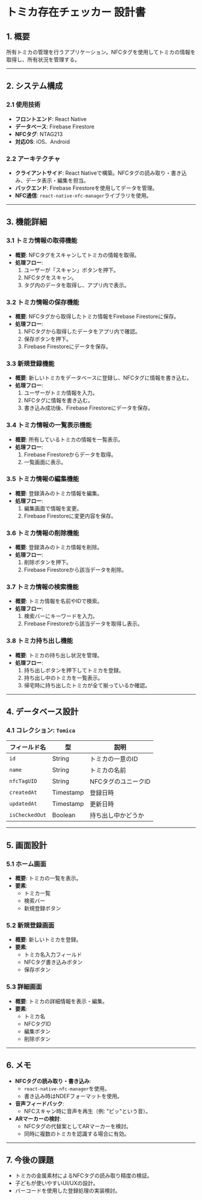 # トミカ存在チェッカー 設計書

## 1. 概要
所有トミカの管理を行うアプリケーション。NFCタグを使用してトミカの情報を取得し、所有状況を管理する。

---

## 2. システム構成
### 2.1 使用技術
- **フロントエンド**: React Native
- **データベース**: Firebase Firestore
- **NFCタグ**: NTAG213
- **対応OS**: iOS、Android

### 2.2 アーキテクチャ
- **クライアントサイド**: React Nativeで構築。NFCタグの読み取り・書き込み、データ表示・編集を担当。
- **バックエンド**: Firebase Firestoreを使用してデータを管理。
- **NFC通信**: `react-native-nfc-manager`ライブラリを使用。

---

## 3. 機能詳細
### 3.1 トミカ情報の取得機能
- **概要**: NFCタグをスキャンしてトミカの情報を取得。
- **処理フロー**:
  1. ユーザーが「スキャン」ボタンを押下。
  2. NFCタグをスキャン。
  3. タグ内のデータを取得し、アプリ内で表示。

### 3.2 トミカ情報の保存機能
- **概要**: NFCタグから取得したトミカ情報をFirebase Firestoreに保存。
- **処理フロー**:
  1. NFCタグから取得したデータをアプリ内で確認。
  2. 保存ボタンを押下。
  3. Firebase Firestoreにデータを保存。

### 3.3 新規登録機能
- **概要**: 新しいトミカをデータベースに登録し、NFCタグに情報を書き込む。
- **処理フロー**:
  1. ユーザーがトミカ情報を入力。
  2. NFCタグに情報を書き込む。
  3. 書き込み成功後、Firebase Firestoreにデータを保存。

### 3.4 トミカ情報の一覧表示機能
- **概要**: 所有しているトミカの情報を一覧表示。
- **処理フロー**:
  1. Firebase Firestoreからデータを取得。
  2. 一覧画面に表示。

### 3.5 トミカ情報の編集機能
- **概要**: 登録済みのトミカ情報を編集。
- **処理フロー**:
  1. 編集画面で情報を変更。
  2. Firebase Firestoreに変更内容を保存。

### 3.6 トミカ情報の削除機能
- **概要**: 登録済みのトミカ情報を削除。
- **処理フロー**:
  1. 削除ボタンを押下。
  2. Firebase Firestoreから該当データを削除。

### 3.7 トミカ情報の検索機能
- **概要**: トミカ情報を名前やIDで検索。
- **処理フロー**:
  1. 検索バーにキーワードを入力。
  2. Firebase Firestoreから該当データを取得し表示。

### 3.8 トミカ持ち出し機能
- **概要**: トミカの持ち出し状況を管理。
- **処理フロー**:
  1. 持ち出しボタンを押下してトミカを登録。
  2. 持ち出し中のトミカを一覧表示。
  3. 帰宅時に持ち出したトミカが全て揃っているか確認。

---

## 4. データベース設計
### 4.1 コレクション: `Tomica`
| フィールド名       | 型          | 説明                     |
|--------------------|-------------|--------------------------|
| `id`               | String      | トミカの一意のID         |
| `name`             | String      | トミカの名前             |
| `nfcTagUID`        | String      | NFCタグのユニークID      |
| `createdAt`        | Timestamp   | 登録日時                 |
| `updatedAt`        | Timestamp   | 更新日時                 |
| `isCheckedOut`     | Boolean     | 持ち出し中かどうか       |

---

## 5. 画面設計
### 5.1 ホーム画面
- **概要**: トミカの一覧を表示。
- **要素**:
  - トミカ一覧
  - 検索バー
  - 新規登録ボタン

### 5.2 新規登録画面
- **概要**: 新しいトミカを登録。
- **要素**:
  - トミカ名入力フィールド
  - NFCタグ書き込みボタン
  - 保存ボタン

### 5.3 詳細画面
- **概要**: トミカの詳細情報を表示・編集。
- **要素**:
  - トミカ名
  - NFCタグID
  - 編集ボタン
  - 削除ボタン

---

## 6. メモ
- **NFCタグの読み取り・書き込み**:
  - `react-native-nfc-manager`を使用。
  - 書き込み時はNDEFフォーマットを使用。
- **音声フィードバック**:
  - NFCスキャン時に音声を再生（例: "ピッ"という音）。
- **ARマーカーの検討**:
  - NFCタグの代替案としてARマーカーを検討。
  - 同時に複数のトミカを認識する場合に有効。

---

## 7. 今後の課題
- トミカの金属素材によるNFCタグの読み取り精度の検証。
- 子どもが使いやすいUI/UXの設計。
- バーコードを使用した登録処理の実装検討。